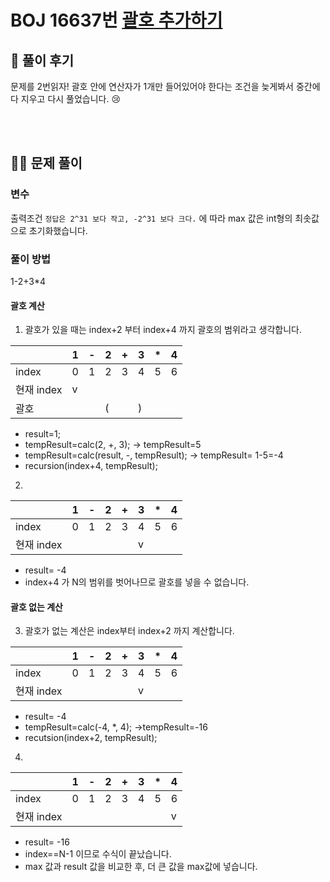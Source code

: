 # BOJ 16637번 [괄호 추가하기](https://www.acmicpc.net/problem/16637)

## 🌈 풀이 후기
문제를 2번읽자!
괄호 안에 연산자가 1개만 들어있어야 한다는 조건을 늦게봐서 중간에 다 지우고 다시 풀었습니다. 😢

</br></br>

## 👩‍🏫 문제 풀이

### 변수

출력조건 `정답은 2^31 보다 작고, -2^31 보다 크다.` 에 따라 max 값은 int형의 최솟값으로 초기화했습니다.

### 풀이 방법

1-2+3*4

#### 괄호 계산

1. 괄호가 있을 때는 index+2 부터 index+4 까지 괄호의 범위라고 생각합니다. 

||1|-|2|+|3|*|4|
|---|---|---|---|---|---|---|---|
|index|0|1|2|3|4|5|6|
|현재 index|v|||||||
|괄호|||(||)|||
* result=1;
* tempResult=calc(2, +, 3); -> tempResult=5
* tempResult=calc(result, -, tempResult); -> tempResult= 1-5=-4
* recursion(index+4, tempResult);
2. 
||1|-|2|+|3|*|4|
|---|---|---|---|---|---|---|---|
|index|0|1|2|3|4|5|6|
|현재 index|||||v|||
* result= -4
* index+4 가 N의 범위를 벗어나므로 괄호를 넣을 수 없습니다.

#### 괄호 없는 계산
3. 괄호가 없는 계산은 index부터 index+2 까지 계산합니다.

||1|-|2|+|3|*|4|
|---|---|---|---|---|---|---|---|
|index|0|1|2|3|4|5|6|
|현재 index|||||v|||
* result= -4
* tempResult=calc(-4, *, 4); ->tempResult=-16
* recutsion(index+2, tempResult);

4. 
||1|-|2|+|3|*|4|
|---|---|---|---|---|---|---|---|
|index|0|1|2|3|4|5|6|
|현재 index|||||||v|
* result= -16
* index==N-1 이므로 수식이 끝났습니다. 
* max 값과 result 값을 비교한 후, 더 큰 값을 max값에 넣습니다.